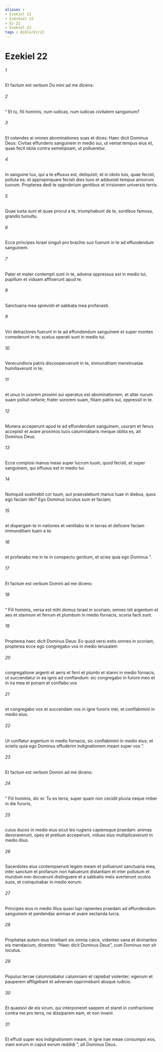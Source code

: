 ```yaml
---
aliases : 
- Ezekiel 22
- Ézéchiel 22
- Ez 22
- Ezekiel 22
tags : Bible/Ez/22
---
```


# Ezekiel 22

###### 1
Et factum est verbum Do mini ad me dicens: 
###### 2
“ Et tu, fili hominis, num iudicas, num iudicas civitatem sanguinum? 
###### 3
Et ostendes ei omnes abominationes suas et dices: Haec dicit Dominus Deus: Civitas effundens sanguinem in medio sui, ut veniat tempus eius et, quae fecit idola contra semetipsam, ut pollueretur. 
###### 4
In sanguine tuo, qui a te effusus est, deliquisti; et in idolis tuis, quae fecisti, polluta es; et appropinquare fecisti dies tuos et adduxisti tempus annorum tuorum. Propterea dedi te opprobrium gentibus et irrisionem universis terris. 
###### 5
Quae iuxta sunt et quae procul a te, triumphabunt de te, sordibus famosa, grandis tumultu. 
###### 6
Ecce principes Israel singuli pro brachio suo fuerunt in te ad effundendum sanguinem. 
###### 7
Pater et mater contempti sunt in te, advena oppressus est in medio tui, pupillum et viduam afflixerunt apud te. 
###### 8
Sanctuaria mea sprevisti et sabbata mea profanasti. 
###### 9
Viri detractores fuerunt in te ad effundendum sanguinem et super montes comederunt in te; scelus operati sunt in medio tui. 
###### 10
Verecundiora patris discooperuerunt in te, immunditiam menstruatae humiliaverunt in te; 
###### 11
et unus in uxorem proximi sui operatus est abominationem, et alter nurum suam polluit nefarie; frater sororem suam, filiam patris sui, oppressit in te. 
###### 12
Munera acceperunt apud te ad effundendum sanguinem, usuram et fenus accepisti et avare proximos tuos calumniabaris meique oblita es, ait Dominus Deus.
###### 13
Ecce complosi manus meas super lucrum tuum, quod fecisti, et super sanguinem, qui effusus est in medio tui. 
###### 14
Numquid sustinebit cor tuum, aut praevalebunt manus tuae in diebus, quos ego faciam tibi? Ego Dominus locutus sum et faciam; 
###### 15
et dispergam te in nationes et ventilabo te in terras et deficere faciam immunditiam tuam a te: 
###### 16
et profanabo me in te in conspectu gentium, et scies quia ego Dominus ”.
###### 17
Et factum est verbum Domini ad me dicens: 
###### 18
“ Fili hominis, versa est mihi domus Israel in scoriam; omnes isti argentum et aes et stannum et ferrum et plumbum in medio fornacis, scoria facti sunt. 
###### 19
Propterea haec dicit Dominus Deus: Eo quod versi estis omnes in scoriam, propterea ecce ego congregabo vos in medio Ierusalem 
###### 20
congregatione argenti et aeris et ferri et plumbi et stanni in medio fornacis, ut succendatur in ea ignis ad conflandum: sic congregabo in furore meo et in ira mea et ponam et conflabo vos 
###### 21
et congregabo vos et succendam vos in igne furoris mei, et conflabimini in medio eius. 
###### 22
Ut conflatur argentum in medio fornacis, sic conflabimini in medio eius; et scietis quia ego Dominus effuderim indignationem meam super vos ”.
###### 23
Et factum est verbum Domini ad me dicens: 
###### 24
“ Fili hominis, dic ei: Tu es terra, super quam non cecidit pluvia neque imber in die furoris, 
###### 25
cuius duces in medio eius sicut leo rugiens capiensque praedam: animas devoraverunt, opes et pretium acceperunt, viduas eius multiplicaverunt in medio illius. 
###### 26
Sacerdotes eius contempserunt legem meam et polluerunt sanctuaria mea, inter sanctum et profanum non habuerunt distantiam et inter pollutum et mundum non docuerunt distinguere et a sabbatis meis averterunt oculos suos, et coinquinabar in medio eorum. 
###### 27
Principes eius in medio illius quasi lupi rapientes praedam ad effundendum sanguinem et perdendas animas et avare sectanda lucra. 
###### 28
Prophetae autem eius liniebant eis omnia calce, videntes vana et divinantes eis mendacium, dicentes: “Haec dicit Dominus Deus”, cum Dominus non sit locutus. 
###### 29
Populus terrae calumniabatur calumniam et rapiebat violenter; egenum et pauperem affligebant et advenam opprimebant absque iudicio. 
###### 30
Et quaesivi de eis virum, qui interponeret saepem et staret in confractione contra me pro terra, ne dissiparem eam, et non inveni. 
###### 31
Et effudi super eos indignationem meam, in igne irae meae consumpsi eos, viam eorum in caput eorum reddidi ”, ait Dominus Deus.

